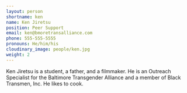 ```yaml
---
layout: person
shortname: ken
name: Ken Jiretsu
position: Peer Support
email: ken@bmoretransalliance.com
phone: 555-555-5555
pronouns: He/him/his
cloudinary_image: people/ken.jpg
weight: 2
---
```

Ken Jiretsu is a student, a father, and a filmmaker. He is an Outreach Specialist for the Baltimore Transgender Alliance and a member of Black Transmen, Inc.  He likes to cook.
